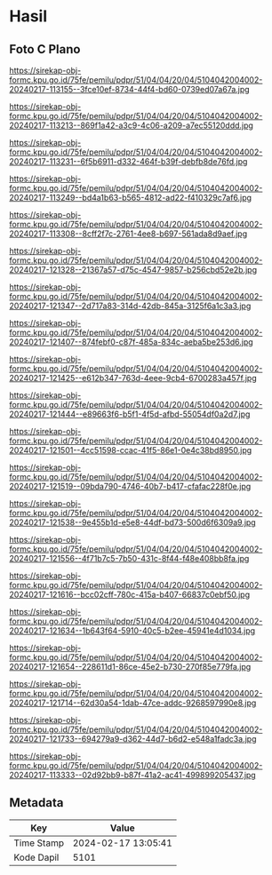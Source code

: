# Hasil

## Foto C Plano

https://sirekap-obj-formc.kpu.go.id/75fe/pemilu/pdpr/51/04/04/20/04/5104042004002-20240217-113155--3fce10ef-8734-44f4-bd60-0739ed07a67a.jpg

https://sirekap-obj-formc.kpu.go.id/75fe/pemilu/pdpr/51/04/04/20/04/5104042004002-20240217-113213--869f1a42-a3c9-4c06-a209-a7ec55120ddd.jpg

https://sirekap-obj-formc.kpu.go.id/75fe/pemilu/pdpr/51/04/04/20/04/5104042004002-20240217-113231--6f5b6911-d332-464f-b39f-debfb8de76fd.jpg

https://sirekap-obj-formc.kpu.go.id/75fe/pemilu/pdpr/51/04/04/20/04/5104042004002-20240217-113249--bd4a1b63-b565-4812-ad22-f410329c7af6.jpg

https://sirekap-obj-formc.kpu.go.id/75fe/pemilu/pdpr/51/04/04/20/04/5104042004002-20240217-113308--8cff2f7c-2761-4ee8-b697-561ada8d9aef.jpg

https://sirekap-obj-formc.kpu.go.id/75fe/pemilu/pdpr/51/04/04/20/04/5104042004002-20240217-121328--21367a57-d75c-4547-9857-b256cbd52e2b.jpg

https://sirekap-obj-formc.kpu.go.id/75fe/pemilu/pdpr/51/04/04/20/04/5104042004002-20240217-121347--2d717a83-314d-42db-845a-3125f6a1c3a3.jpg

https://sirekap-obj-formc.kpu.go.id/75fe/pemilu/pdpr/51/04/04/20/04/5104042004002-20240217-121407--874febf0-c87f-485a-834c-aeba5be253d6.jpg

https://sirekap-obj-formc.kpu.go.id/75fe/pemilu/pdpr/51/04/04/20/04/5104042004002-20240217-121425--e612b347-763d-4eee-9cb4-6700283a457f.jpg

https://sirekap-obj-formc.kpu.go.id/75fe/pemilu/pdpr/51/04/04/20/04/5104042004002-20240217-121444--e89663f6-b5f1-4f5d-afbd-55054df0a2d7.jpg

https://sirekap-obj-formc.kpu.go.id/75fe/pemilu/pdpr/51/04/04/20/04/5104042004002-20240217-121501--4cc51598-ccac-41f5-86e1-0e4c38bd8950.jpg

https://sirekap-obj-formc.kpu.go.id/75fe/pemilu/pdpr/51/04/04/20/04/5104042004002-20240217-121519--09bda790-4746-40b7-b417-cfafac228f0e.jpg

https://sirekap-obj-formc.kpu.go.id/75fe/pemilu/pdpr/51/04/04/20/04/5104042004002-20240217-121538--9e455b1d-e5e8-44df-bd73-500d6f6309a9.jpg

https://sirekap-obj-formc.kpu.go.id/75fe/pemilu/pdpr/51/04/04/20/04/5104042004002-20240217-121556--4f71b7c5-7b50-431c-8f44-f48e408bb8fa.jpg

https://sirekap-obj-formc.kpu.go.id/75fe/pemilu/pdpr/51/04/04/20/04/5104042004002-20240217-121616--bcc02cff-780c-415a-b407-66837c0ebf50.jpg

https://sirekap-obj-formc.kpu.go.id/75fe/pemilu/pdpr/51/04/04/20/04/5104042004002-20240217-121634--1b643f64-5910-40c5-b2ee-45941e4d1034.jpg

https://sirekap-obj-formc.kpu.go.id/75fe/pemilu/pdpr/51/04/04/20/04/5104042004002-20240217-121654--228611d1-86ce-45e2-b730-270f85e779fa.jpg

https://sirekap-obj-formc.kpu.go.id/75fe/pemilu/pdpr/51/04/04/20/04/5104042004002-20240217-121714--62d30a54-1dab-47ce-addc-9268597990e8.jpg

https://sirekap-obj-formc.kpu.go.id/75fe/pemilu/pdpr/51/04/04/20/04/5104042004002-20240217-121733--694279a9-d362-44d7-b6d2-e548a1fadc3a.jpg

https://sirekap-obj-formc.kpu.go.id/75fe/pemilu/pdpr/51/04/04/20/04/5104042004002-20240217-113333--02d92bb9-b87f-41a2-ac41-499899205437.jpg


## Metadata

| Key        | Value               |
| ---------- | ------------------- |
| Time Stamp | 2024-02-17 13:05:41 |
| Kode Dapil | 5101                |



